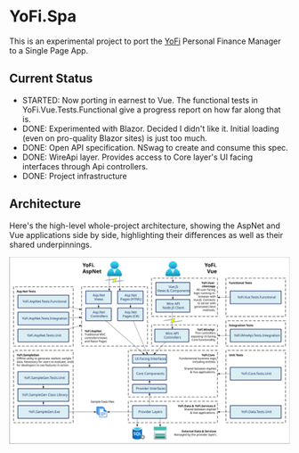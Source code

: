 # YoFi.Spa

This is an experimental project to port the [YoFi](https://github.com/jcoliz/yofi) Personal Finance Manager to a Single Page App.

## Current Status

* STARTED: Now porting in earnest to Vue. The functional tests in YoFi.Vue.Tests.Functional give a progress report on how far along that is.
* DONE: Experimented with Blazor. Decided I didn't like it. Initial loading (even on pro-quality Blazor sites) is just too much.
* DONE: Open API specification. NSwag to create and consume this spec. 
* DONE: WireApi layer. Provides access to Core layer's UI facing interfaces through Api controllers.
* DONE: Project infrastructure

## Architecture

Here's the high-level whole-project architecture, showing the AspNet and Vue applications side by side, highlighting their differences as well as their shared underpinnings.

[![System Architecture](/docs/images/YoFi-Layers-R2.svg)](https://raw.githubusercontent.com/jcoliz/YoFi.WebApi/master/docs/images/YoFi-Layers-R2.svg)